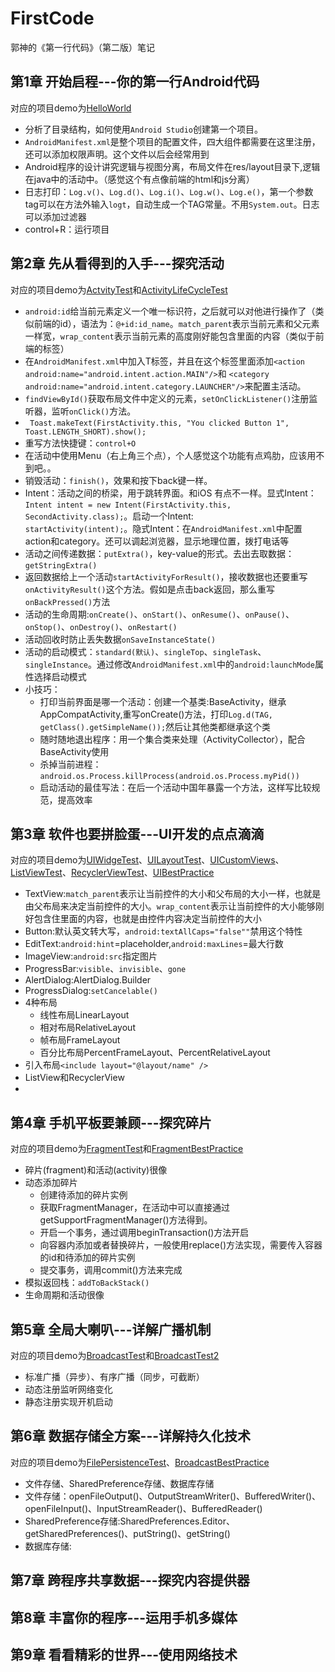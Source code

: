 # FirstCode
郭神的《第一行代码》（第二版）笔记
## 第1章 开始启程---你的第一行Android代码
对应的项目demo为[HelloWorld](./HelloWorld)
 - 分析了目录结构，如何使用`Android Studio`创建第一个项目。
 - `AndroidManifest.xml`是整个项目的配置文件，四大组件都需要在这里注册，还可以添加权限声明。这个文件以后会经常用到
 - Android程序的设计讲究逻辑与视图分离，布局文件在res/layout目录下,逻辑在java中的活动中。（感觉这个有点像前端的html和js分离）
 - 日志打印：`Log.v()`、`Log.d()`、`Log.i()`、`Log.w()`、`Log.e()`，第一个参数tag可以在方法外输入`logt`，自动生成一个TAG常量。不用`System.out`。日志可以添加过滤器
 - control+R：运行项目
## 第2章 先从看得到的入手---探究活动
对应的项目demo为[ActvityTest](./ActvityTest)和[ActivityLifeCycleTest](./ActivityLifeCycleTest)
- `android:id`给当前元素定义一个唯一标识符，之后就可以对他进行操作了（类似前端的id），语法为：`@+id:id_name`。`match_parent`表示当前元素和父元素一样宽，`wrap_content`表示当前元素的高度刚好能包含里面的内容（类似于前端的标签）
- 在`AndroidManifest.xml`中加入<intent-filter>T标签，并且在这个标签里面添加`<action android:name="android.intent.action.MAIN"/>`和 `<category android:name="android.intent.category.LAUNCHER"/>`来配置主活动。
- `findViewById()`获取布局文件中定义的元素，`setOnClickListener()`注册监听器，监听`onClick()`方法。
- ` Toast.makeText(FirstActivity.this, "You clicked Button 1", Toast.LENGTH_SHORT).show();`
- 重写方法快捷键：`control+O`
- 在活动中使用Menu（右上角三个点），个人感觉这个功能有点鸡肋，应该用不到吧。。
- 销毁活动：`finish()`，效果和按下back键一样。
- Intent：活动之间的桥梁，用于跳转界面。和iOS 有点不一样。显式Intent：`Intent intent = new Intent(FirstActivity.this, SecondActivity.class);`。启动一个Intent:`                startActivity(intent);`。隐式Intent：在`AndroidManifest.xml`中配置action和category。还可以调起浏览器，显示地理位置，拨打电话等
- 活动之间传递数据：`putExtra()`，key-value的形式。去出去取数据：`getStringExtra()`
- 返回数据给上一个活动`startActivityForResult()`，接收数据也还要重写`onActivityResult()`这个方法。假如是点击back返回，那么重写`onBackPressed()`方法
- 活动的生命周期:`onCreate()`、`onStart()`、`onResume()`、`onPause()`、`onStop()`、`onDestroy()`、`onRestart()`
- 活动回收时防止丢失数据`onSaveInstanceState()`
- 活动的启动模式：`standard(默认)`、`singleTop`、`singleTask`、`singleInstance`。通过修改`AndroidManifest.xml`中的`android:launchMode`属性选择启动模式
- 小技巧：
  - 打印当前界面是哪一个活动：创建一个基类:BaseActivity，继承AppCompatActivity,重写onCreate()方法，打印`Log.d(TAG, getClass().getSimpleName());`然后让其他类都继承这个类
  - 随时随地退出程序：用一个集合类来处理（ActivityCollector），配合BaseActivity使用
  - 杀掉当前进程：`android.os.Process.killProcess(android.os.Process.myPid())`
  - 启动活动的最佳写法：在后一个活动中国年暴露一个方法，这样写比较规范，提高效率

## 第3章 软件也要拼脸蛋---UI开发的点点滴滴
对应的项目demo为[UIWidgeTest](./UIWidgeTest)、[UILayoutTest](./UILayoutTest)、[UICustomViews](./UICustomViews)、[ListViewTest](./ListViewTest)、[RecyclerViewTest](./RecyclerViewTest)、[UIBestPractice](./UIBestPractice)
- TextView:`match_parent`表示让当前控件的大小和父布局的大小一样，也就是由父布局来决定当前控件的大小。`wrap_content`表示让当前控件的大小能够刚好包含住里面的内容，也就是由控件内容决定当前控件的大小
- Button:默认英文转大写，`android:textAllCaps="false""`禁用这个特性
- EditText:`android:hint`=placeholder,`android:maxLines`=最大行数
- ImageView:`android:src`指定图片
- ProgressBar:`visible`、`invisible`、`gone`
- AlertDialog:AlertDialog.Builder
- ProgressDialog:`setCancelable()`
- 4种布局
    - 线性布局LinearLayout
    - 相对布局RelativeLayout
    - 帧布局FrameLayout
    - 百分比布局PercentFrameLayout、PercentRelativeLayout
- 引入布局`<include layout="@layout/name" />`
- ListView和RecyclerView
- 
## 第4章 手机平板要兼顾---探究碎片
对应的项目demo为[FragmentTest](./FragmentTest)和[FragmentBestPractice](FragmentBestPractice)
- 碎片(fragment)和活动(activity)很像
- 动态添加碎片
  - 创建待添加的碎片实例
  - 获取FragmentManager，在活动中可以直接通过getSupportFragmentManager()方法得到。
  - 开启一个事务，通过调用beginTransaction()方法开启
  - 向容器内添加或者替换碎片，一般使用replace()方法实现，需要传入容器的id和待添加的碎片实例
  - 提交事务，调用commit()方法来完成
- 模拟返回栈：`addToBackStack()`
- 生命周期和活动很像

## 第5章 全局大喇叭---详解广播机制
对应的项目demo为[BroadcastTest](./BroadcastTest)和[BroadcastTest2](./BroadcastTest2)
- 标准广播（异步）、有序广播（同步，可截断）
- 动态注册监听网络变化
- 静态注册实现开机启动
## 第6章 数据存储全方案---详解持久化技术
对应的项目demo为[FilePersistenceTest](./FilePersistenceTest)、[BroadcastBestPractice](./BroadcastBestPractice)
- 文件存储、SharedPreference存储、数据库存储
- 文件存储：openFileOutput()、OutputStreamWriter()、BufferedWriter()、openFileInput()、InputStreamReader()、BufferedReader()
- SharedPreference存储:SharedPreferences.Editor、getSharedPreferences()、putString()、getString()
- 数据库存储:

## 第7章  跨程序共享数据---探究内容提供器
## 第8章  丰富你的程序---运用手机多媒体
## 第9章  看看精彩的世界---使用网络技术


